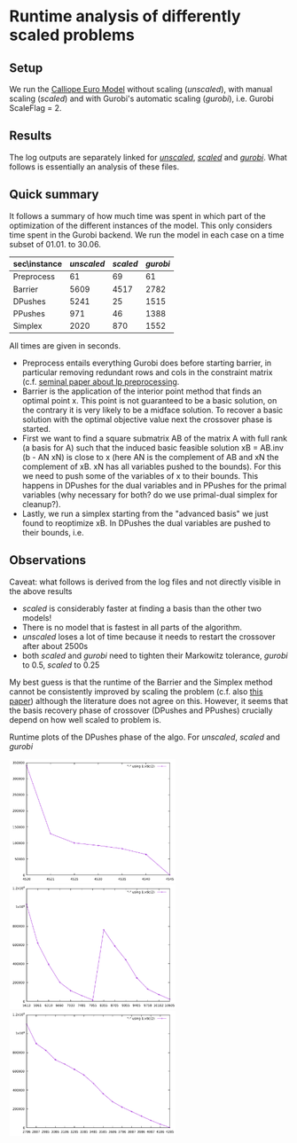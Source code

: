 # Runtime analysis of differently scaled problems

## Setup

We run the [Calliope Euro Model](https://github.com/timtroendle/euro-calliope) without scaling (*unscaled*), with manual scaling (*scaled*) and with Gurobi's automatic scaling (*gurobi*), i.e. Gurobi ScaleFlag = 2.

## Results

The log outputs are separately linked for [*unscaled*](./analysis/unscaled.log), [*scaled*](./analysis/scaled.log) and [*gurobi*](./analysis/gurobiscaled.log). What follows is essentially an analysis of these files.

## Quick summary

It follows a summary of how much time was spent in which part of the optimization of the different instances of the model. This only considers time spent in the Gurobi backend. We run the model in each case on a time subset of 01.01. to 30.06.

|sec\\instance|	*unscaled*|	*scaled*|	*gurobi*|	
|---|---|---|---|
|Preprocess |	61 | 69 |	61 |
|Barrier | 5609 | 4517 | 2782 |
|DPushes | 5241 | 25 | 1515 |
|PPushes | 971 | 46 | 1388 |
|Simplex | 2020 | 870 | 1552 |

All times are given in seconds. 
- Preprocess entails everything Gurobi does before starting barrier, in particular removing redundant rows and cols in the constraint matrix (c.f. [seminal paper about lp preprocessing](https://link.springer.com/article/10.1007/BF01580428).
- Barrier is the application of the interior point method that finds an optimal point x. This point is not guaranteed to be a basic solution, on the contrary it is very likely to be a midface solution. To recover a basic solution with the optimal objective value next the crossover phase is started.
- First we want to find a square submatrix AB of the matrix A with full rank (a basis for A) such that the induced basic feasible solution xB = AB.inv (b - AN xN) is close to x (here AN is the complement of AB and xN the complement of xB. xN has all variables pushed to the bounds). For this we need to push some of the variables of x to their bounds. This happens in DPushes for the dual variables and in PPushes for the primal variables (why necessary for both? do we use primal-dual simplex for cleanup?).
- Lastly, we run a simplex starting from the "advanced basis" we just found to reoptimize xB.
In DPushes the dual variables are pushed to their bounds, i.e. 

## Observations

Caveat: what follows is derived from the log files and not directly visible in the above results
- *scaled* is considerably faster at finding a basis than the other two models!
- There is no model that is fastest in all parts of the algorithm.
- *unscaled* loses a lot of time because it needs to restart the crossover after about 2500s
- both *scaled* and *gurobi* need to tighten their Markowitz tolerance, *gurobi* to 0.5, *scaled* to 0.25

My best guess is that the runtime of the Barrier and the Simplex method cannot be consistently improved by scaling the problem (c.f. also [this paper](https://link.springer.com/article/10.1007/s10589-011-9420-4)) although the literature does not agree on this. However, it seems that the basis recovery phase of crossover (DPushes and PPushes) crucially depend on how well scaled to problem is.

Runtime plots of the DPushes phase of the algo.
For *unscaled*, *scaled* and *gurobi*

<img src="./analysis/unscaled.pdf" width="300">
<img src="./analysis/scaled.pdf" width="300">
<img src="./analysis/gurobi.pdf" width="300">
